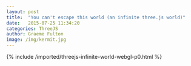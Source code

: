 ```yaml
---
layout: post
title:  "You can't escape this world (an infinite three.js world)"
date:   2015-07-25 11:34:20
categories: ThreeJS
author: Graeme Fulton
image: /img/kermit.jpg
---
```

{% include /imported/threejs-infinite-world-webgl-p0.html %}

